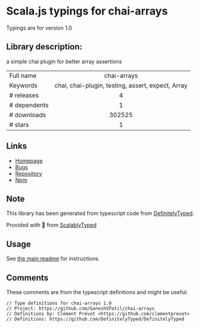 
# Scala.js typings for chai-arrays

Typings are for version 1.0

## Library description:
a simple chai plugin for better array assertions

|                    |                 |
| ------------------ | :-------------: |
| Full name          | chai-arrays |
| Keywords           | chai, chai-plugin, testing, assert, expect, Array |
| # releases         | 4 |
| # dependents       | 1 |
| # downloads        | 302525 |
| # stars            | 1 |

## Links
- [Homepage](https://github.com/GaneshSPatil/chai-arrays#readme)
- [Bugs](https://github.com/GaneshSPatil/chai-arrays/issues)
- [Repository](https://github.com/GaneshSPatil/chai-arrays)
- [Npm](https://www.npmjs.com/package/chai-arrays)
    


## Note
This library has been generated from typescript code from [DefinitelyTyped](https://definitelytyped.org).

Provided with :purple_heart: from [ScalablyTyped](https://github.com/oyvindberg/ScalablyTyped)

## Usage
See [the main readme](../../readme.md) for instructions.

## Comments

These comments are from the typescript definitions and might be useful:
```
// Type definitions for chai-arrays 1.0
// Project: https://github.com/GaneshSPatil/chai-arrays
// Definitions by: Clément Prévot <https://github.com/clementprevot>
// Definitions: https://github.com/DefinitelyTyped/DefinitelyTyped

```

